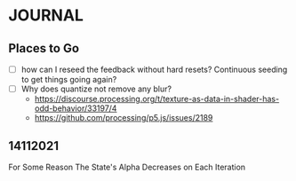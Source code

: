 # JOURNAL

## Places to Go
- [ ] how can I reseed the feedback without hard resets? Continuous seeding to get things going again?
- [ ] Why does quantize not remove any blur?
    - https://discourse.processing.org/t/texture-as-data-in-shader-has-odd-behavior/33197/4
    - https://github.com/processing/p5.js/issues/2189

## 14112021
For Some Reason The State's Alpha Decreases on Each Iteration